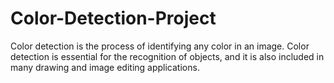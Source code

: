 # Color-Detection-Project
Color detection is the process of identifying any color in an image. Color detection is essential for the recognition of objects, and it is also included in many drawing and image editing applications.
